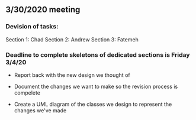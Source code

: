 ## 3/30/2020 meeting

### Devision of tasks:
 
Section 1: Chad
Section 2: Andrew
Section 3: Fatemeh

### Deadline to complete skeletons of dedicated sections is Friday 3/4/20
* Report back with the new design we thought of

* Document the changes we want to make so the revision process is compelete 

* Create a UML diagram of the classes we design to represent the changes we've made